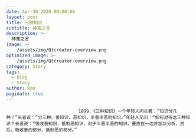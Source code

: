 ```yaml
---
date: Apr-30-2020 00:00:00
layout: post
title: 三种知识
subtitle: 神寓之言
description: >-
  神寓之言
image: >-
    /assets/img/Qtcreator-overview.png
optimized_image: >-
    /assets/img/Qtcreator-overview.png
category: Story
tags:
  - blog
  - Story
author: Ron
paginate: true
---
```


							　　1099，《三种知识》一个年轻人问长者：“知识分几种？”长者说：“分三种。善知识，恶知识，半善半恶的知识。”年轻人又问：“如何对待这三种知识？长者说：“吸收善知识，抵制恶知识，对于半善半恶的知识，要放在一边并加以分析，然后，吸收善的部分，抵制恶的部分。”
							
							
						